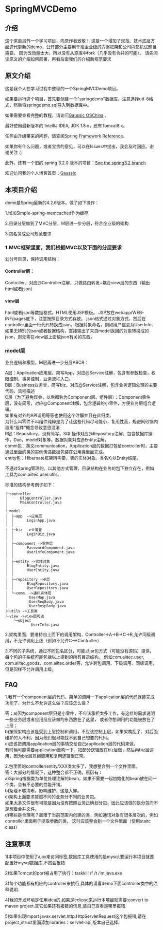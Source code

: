 # SpringMVCDemo

## 介绍
这个来自另外一个学习项目，向原作者致敬！
这是一个增加了规范、技术底层方面迭代更新的demo，公开部分主要用于准企业级的方案框架和公司内部机试题目需要。
因为改动量太大，所以没有从原库中fork（几乎没有合并的可能）。
请先阅读原文的介绍如何部署，再看后面我们的介绍新规范要求

## 原文介绍

这是我个人在学习过程中整理的一个SpringMVCDemo项目。

如果要运行这个项目，首先要创建一个"springdemo"数据库，注意选择utf-8格式，然后将springdemo.sql导入到数据库中。

如果需要查看完整的教程，请访问[Gaussic OSChina](http://my.oschina.net/gaussik/blog/385697) 。

最好使用最新版本的 IntelliJ IDEA, JDK 1.8.x，还有Tomcat8.x。

任何由升级带来的问题，请查阅[Spring Framework Reference](http://docs.spring.io/spring/docs/4.3.0.BUILD-SNAPSHOT/spring-framework-reference/htmlsingle/)。

如果你有什么问题，或者宝贵的意见，可以在Issues中提出，我会及时回应。谢谢关注 :)

此外，还有一个旧的 spring 3.2.0 版本的项目：[See the spring3.2 branch](https://github.com/gaussic/SpringMVCDemo/tree/spring3.2)

欢迎访问我的个人博客首页：[Gaussic](http://gaussic.top)

## 本项目介绍
demo是Spring最新的4.2.6版本。做了如下操作：

1.增加Simple-spring-memcached作为缓存

2.目录分层做到了MVC分层，M层进一步分层，符合企业级的架构

3.包名换成公司规范要求

### 1.MVC框架里面，我们根据MVC以及下面的分层要求

划分号目录，保持调用结构：

#### Controller层：

Controller，对应@Controller注解，只做路由转发+耦合view层的东西（输出html或者json）

#### view层
html或者json等数据格式，HTML使用JSP模板。
JSP放在webapp/WEB-INF/pages底下，注意按照目录方式存放。
json格式通过对象方式，然后在controller里面一行代码转换成json，根据对象命名，例如用户信息为UserInfo．
如果无特别的json或者数据结构，直接输出了来自model返回的对象转换成的json，则无需在view层上面放json有关的东西。


### model层
业务逻辑和模型，M层再进一步分层ABCR：

A层：Application应用层，简写App，对应@Service注解，包含有参数检查，权限控制，事务控制，业务流程入口。  
B层：Business业务曾，简写biz，对应@Service注解，包含业务逻辑处理的主要代码、流程描述  
C层（为了避免误会，以后都称为Component层、组件层）：Component零件层，没有简写，对应@Component注解，包含逻辑的小零件，方便业务层组合逻辑。  
如果有对外的API调用等等也使用这个注解并且在此归类。  
为什么叫零件不叫组件纯粹是为了让这些代码尽可能小，复用性高，规避网砂锅内滥用“组件”概念导致意思混淆    
R层：Repository，没有简写，SQL操作对应@Repository注解，包含数据库操作，Dao，model对象等。数据对象对应@Entity注解，  
comm包：英文communication，Application层的数据打包给controller时，主要通过里面的类的实例传递数据包装在公用类里面完成。  
entity包：Hibernate框架所需要，表的实体对象。类名均以Entity结尾。  

不通过Spring管理的，以其他方式管理，目录结构在业务的包下独立存在，例如工具为com.aiitec.user.utils。

标准的结构参考例子如下：
```
├─controller
│      BlogController.java
│      MainController.java
│
├─model
│  ├─app  ->应用层
│  │      LoginApp.java
│  │
│  ├─biz  ->业务曾
│  │      LoginBiz.java
│  │
│  ├─component ->零件层
│  │      PasswordComponent.java
│  │      UserInfoComponent.java
│  │
│  ├─entity ->实体对象
│  │      BlogEntity.java
│  │      UserEntity.java
│  │
│  ├─repository ->R层
│  │      BlogRepository.java
│  │      UserRepository.java
│  └─comm  ->通讯实体层
│          UserMap.java
│          UserReqBody.java
│          UserRespBody.java
├─utils ->工具类
└─view ->view层可选
    └─object
            UserInfo.java
```
2.架构里面，要维持自上而下的调用架构，Controller->A->B->C->R,允许同级调用，不允许调用上级（例如不允许C-->Controller）

3.不同的子系统，通过不同包名区分，可能以jar包方式（可能没有源码）提供，每个包的子系统可能包括以上提到的所有目录结构。
例如com.aiitec.user, com.aiitec.goods、com.aiitec.order等，允许跨包调用、下级调用、同级调用，但是同样不允许调用上级。

## FAQ
1.我有一个component层的代码，简单的调用一下application层的代码就能完成功能了，为什么不允许这么做？应该怎么做？

答：a)因为component层只是小零件，不应该承担太多工作，有这样的需求说明一些业务层或者应用层应该做的东西放在了这里，
或者你想调用的功能被放在了上层；  
b)按照架构应该是受到上层控制和调用，不应该控制上层，如果架构乱了，对后面维护的人不利，因为他们很可能找不到自己想要的代码。  
c)应该把调用application层的事情交给自己application层的代码来做。    
有时候可能需要application重构一下，把部分逻辑放在biz层做，然后再biz层调用，因为biz层互相调用和复用逻辑很正常。  

2.包里面的controller/entity/XXX类太多了，我想整合到一个文件里面。  
答：大部分的情况下，这种整合都不正确，原因有：  
a)Spring根据类为单位处理注解的bean，如果不需要一起初始化的bean放在同一个类，会有不必要的性能开销。  
b)条理不够清晰，影响维护，这是大罪。  
c)架构上面要求按照不同的业务分不同的业务包。    
如果太多文件很有可能是因为没有按照业务正确划分包，因此应该做的是分包而不是想着合并文件。  
d)哪些是合理呢？局限于当前范围内创建的类，例如通讯对象有很多层次的，例如controller里面用于提取参数的类，
这时应该整合到一个文件里面（使用staitc class）


## 注意事项
1)本项目中使用了ajax来访问标签,数据库工具使用的是mysql,要运行本项目就要配置好mysql数据库,不然会报错.

2)如果Tomcat的port被占用了执行：taskkill /f /t /im java.exe

3)每个功能都有相应的controller来执行,具体的请看demo下面controller类中的注释说明.

4)我的开发环境是使用idea的,如果是eclipse来运行本项目就需要:convert to maven project.其它如果还有报错的信息,请自己查看是哪里报错.

5)如果出现import javax.servlet.http.HttpServletRequest这个包报错,请在project_struct里面添加libraries：servlet-api,版本自己选择.

